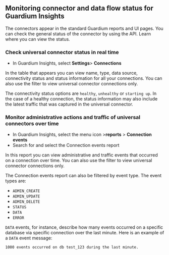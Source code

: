
## Monitoring connector and data flow status for Guardium Insights 

The connectors appear in the standard Guardium reports and UI pages. You can check the general status of the connector by using the API. Learn where you can view the status.


### Check universal connector status in real time
 * In Guardium Insights, select  **Settings**>
**Connections**

In the table that appears you can view name, type, data source, connectivity status and status information for all your connections. You can also use the filter to view universal connector connections only.  

The connectivity status options are ```healthy```, ```unhealthy``` or ```starting up```. 
In the case of a healthy connection, the status information may also include the latest traffic that was captured in the universal connector. 

### Monitor administrative actions and traffic of universal connectors over time

* In Guardium Insights, select the menu icon >**reports** > **Connection events**
* Search for and select the Connection events report

In this report you can view administrative and traffic events that occurred on a connection over time. 
You can also use the filter to view universal connector connections only. 

The Connection events report can also be filtered by event type. The event types are: 

* ```ADMIN_CREATE```
* ```ADMIN_UPDATE```
* ```ADMIN_DELETE```
* ```STATUS```
* ```DATA``` 
* ```ERROR``` 
	
```DATA``` events, for instance, describe how many events occurred on a specific database via specific
connection over the last minute. Here is an example of a ```DATA``` event message: 

```1000 events occurred on db test_123 during the last minute.```
